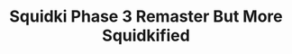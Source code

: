 ---
slug: squidki-phase-3-remaster-but-more-squidkified
title: Squidki Phase 3 Remaster But More Squidkified
description: "Squidki Phase 3 Remaster But More Squidkified is an exciting online game. Play for free directly in your browser!"
icon: /images/new_mods/Sprunki Phase 3 Remaster But More Squidkified.png
url: https://wowtbc.net/sprunkin/phase3-remaster-sprunkified/index.html
previewImage: /images/new_mods/Sprunki Phase 3 Remaster But More Squidkified.png
type: new mods

# SEO配置
seo:
  title: "Squidki Phase 3 Remaster But More Squidkified - Play Free Online Game | Fun Browser Games"
  description: "Squidki Phase 3 Remaster But More Squidkified - Play this fun online game for free in your browser. No download required!"
  ogImage: "/images/new_mods/Sprunki Phase 3 Remaster But More Squidkified.png"
  keywords: "squidki-phase-3-remaster-but-more-squidkified, online game, browser game, free game, new mods game, play online"

videoUrls:
  - https://www.youtube.com/embed/example1
  - https://www.youtube.com/embed/example2

whyPlay:
  title: "Why Play Squidki Phase 3 Remaster But More Squidkified?"
  items:
    - "Immersive Gameplay: Squidki Phase 3 Remaster But More Squidkified offers an engaging and immersive gaming experience that will keep you entertained for hours"
    - "Challenging Levels: Test your skills with increasingly difficult challenges and obstacles"
    - "Beautiful Graphics: Enjoy stunning visuals and smooth animations that bring the game world to life"
    - "Regular Updates: New content and features are added regularly to keep the game fresh and exciting"
    - "Free to Play: Experience all the fun without spending a penny"
    - "Community Features: Connect with other players, share strategies, and compete for high scores"
    - "Cross-Platform: Play on any device with a web browser, no downloads required"

features:
  title: "Key Features of Squidki Phase 3 Remaster But More Squidkified"
  image: "/images/new_mods/Sprunki Phase 3 Remaster But More Squidkified.png"
  items:
    - "Intuitive Controls: Easy to learn controls make Squidki Phase 3 Remaster But More Squidkified accessible for players of all skill levels"
    - "Multiple Game Modes: Enjoy various gameplay options that provide different challenges and experiences"
    - "Character Customization: Personalize your gaming experience with unique characters and items"
    - "Achievement System: Complete special tasks to earn rewards and recognition"
    - "Leaderboards: Compete with players worldwide and see who can achieve the highest scores"

characteristics:
  title: "Game Characteristics"
  image: "/images/new_mods/Sprunki Phase 3 Remaster But More Squidkified.png"
  items:
    - "Genre: New mods game with elements of strategy and skill"
    - "Difficulty: Suitable for both casual gamers and those seeking a challenge"
    - "Play Time: Quick sessions or extended gameplay, depending on your preference"
    - "Art Style: Vibrant and engaging visuals that enhance the gaming experience"
    - "Sound Design: Immersive audio that complements the gameplay perfectly"

info: "Squidki Phase 3 Remaster But More Squidkified is an exciting online game that offers players a unique and engaging gaming experience. With its intuitive controls, stunning visuals, and challenging gameplay, Squidki Phase 3 Remaster But More Squidkified provides hours of entertainment for players of all ages and skill levels. Whether you're looking for a quick gaming session during a break or an extended play session, Squidki Phase 3 Remaster But More Squidkified delivers an immersive experience that will keep you coming back for more. The game features multiple levels of increasing difficulty, ensuring that players are constantly challenged as they progress. With regular updates adding new content and features, Squidki Phase 3 Remaster But More Squidkified remains fresh and exciting, providing endless entertainment options for its growing community of players."

howToPlayIntro: "Welcome to Squidki Phase 3 Remaster But More Squidkified! This guide will walk you through the basics and help you master the game. Whether you're a beginner or looking to improve your skills, these tips and instructions will enhance your gaming experience."

howToPlaySteps:
  - title: "Getting Started"
    description: "Begin your Squidki Phase 3 Remaster But More Squidkified adventure by familiarizing yourself with the controls. Use your keyboard or mouse to navigate through the game interface. The tutorial will guide you through the basic mechanics and help you understand the objectives."
  - title: "Understanding the Objectives"
    description: "In Squidki Phase 3 Remaster But More Squidkified, your main goal is to progress through levels by completing specific objectives. Each level presents unique challenges that require different strategies and approaches."
  - title: "Mastering the Controls"
    description: "Practice using the controls to improve your precision and reaction time. Squidki Phase 3 Remaster But More Squidkified requires quick reflexes and strategic thinking to overcome obstacles and defeat opponents."
  - title: "Utilizing Power-ups"
    description: "Collect power-ups throughout the game to enhance your abilities and overcome difficult challenges. Each power-up offers unique advantages that can be crucial for success."
  - title: "Developing Strategies"
    description: "As you progress in Squidki Phase 3 Remaster But More Squidkified, develop effective strategies for different scenarios. Analyze patterns, anticipate challenges, and adapt your approach to maximize your performance."

faq:
  title: "Frequently Asked Questions about Squidki Phase 3 Remaster But More Squidkified"
  items:
    - question: "Is Squidki Phase 3 Remaster But More Squidkified free to play?"
      answer: "Yes, Squidki Phase 3 Remaster But More Squidkified is completely free to play directly in your web browser. No downloads or purchases are required to enjoy the full game experience."
    - question: "Can I play Squidki Phase 3 Remaster But More Squidkified on mobile devices?"
      answer: "Yes, Squidki Phase 3 Remaster But More Squidkified is optimized for both desktop and mobile play. You can enjoy the game on any device with a web browser and internet connection."
    - question: "Are there any in-game purchases?"
      answer: "While Squidki Phase 3 Remaster But More Squidkified is free to play, there may be optional in-game purchases available for cosmetic items or additional features that don't affect core gameplay."
    - question: "How often is Squidki Phase 3 Remaster But More Squidkified updated?"
      answer: "The developers regularly update Squidki Phase 3 Remaster But More Squidkified with new content, features, and improvements based on player feedback and game performance."
    - question: "Can I play Squidki Phase 3 Remaster But More Squidkified offline?"
      answer: "Currently, Squidki Phase 3 Remaster But More Squidkified requires an internet connection to play as it's a browser-based online game."
    - question: "Is Squidki Phase 3 Remaster But More Squidkified suitable for children?"
      answer: "Yes, Squidki Phase 3 Remaster But More Squidkified is designed to be family-friendly and suitable for players of all ages."
    - question: "How do I report bugs or issues?"
      answer: "If you encounter any problems while playing Squidki Phase 3 Remaster But More Squidkified, you can report them through the game's support page or contact the developers directly through their website."
    - question: "Still Have Questions?"
      answer: "If you have additional questions about Squidki Phase 3 Remaster But More Squidkified that aren't covered in this FAQ, please visit our support center or contact our customer service team for assistance."
---